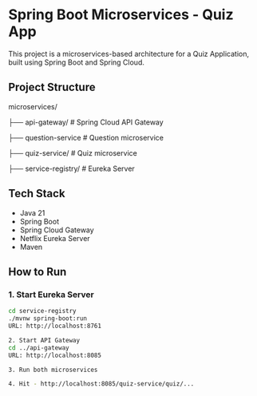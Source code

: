 # Spring Boot Microservices - Quiz App

This project is a microservices-based architecture for a Quiz Application, built using Spring Boot and Spring Cloud.

## Project Structure

microservices/

├── api-gateway/ # Spring Cloud API Gateway

├── question-service # Question microservice

├── quiz-service/ # Quiz microservice

├── service-registry/ # Eureka Server


## Tech Stack

- Java 21
- Spring Boot
- Spring Cloud Gateway
- Netflix Eureka Server
- Maven

## How to Run

### 1. Start Eureka Server

```bash
cd service-registry
./mvnw spring-boot:run
URL: http://localhost:8761

2. Start API Gateway
cd ../api-gateway
URL: http://localhost:8085

3. Run both microservices

4. Hit - http://localhost:8085/quiz-service/quiz/...
          
    
